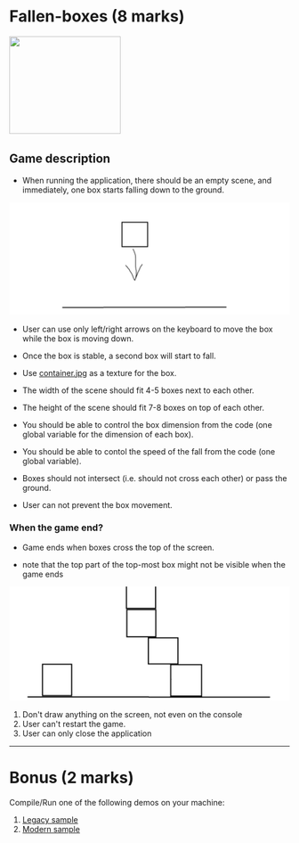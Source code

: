 # Fallen-boxes (8 marks)

<img src="https://learnopengl.com/img/textures/container.jpg" width=200 height=175/>

## Game description

- When running the application, there should be an empty scene, and immediately, one box starts falling down to the ground.

![game start](./../res/fallen-box-start.png)

- User can use only left/right arrows on the keyboard to move the box while the box is moving down.

- Once the box is stable, a second box will start to fall.

- Use [container.jpg](https://learnopengl.com/img/textures/container.jpg) as a texture for the box.

- The width of the scene should fit 4-5 boxes next to each other.
- The height of the scene should fit 7-8 boxes on top of each other.
- You should be able to control the box dimension from the code (one global variable for the dimension of each box).
- You should be able to contol the speed of the fall from the code (one global variable).
- Boxes should not intersect (i.e. should not cross each other) or pass the ground.
- User can not prevent the box movement.


### When the game end?

- Game ends when boxes cross the top of the screen.

- note that the top part of the top-most box might not be visible when the game ends

![end-of-game](./../res/fallen-box-end.png)

1. Don't draw anything on the screen, not even on the console
2. User can't restart the game.
3. User can only close the application

---

# Bonus (2 marks)

Compile/Run one of the following demos on your machine:
1. [Legacy sample](https://github.com/gamedev-net/nehe-opengl/tree/master/vc/Lesson33)
2. [Modern sample](https://github.com/JoeyDeVries/LearnOpenGL/tree/master/src/4.advanced_opengl/1.1.depth_testing)